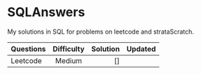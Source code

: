 # SQLAnswers
My solutions in SQL for problems on leetcode and strataScratch. 

| Questions| Difficulty | Solution | Updated
| :---         |     :---:      |          ---: |         ---: |
| Leetcode | Medium    | []  |


